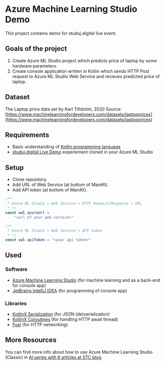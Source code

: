 # Azure Machine Learning Studio Demo

This project contains demo for studuj.digital live event.

## Goals of the project
 1. Create Azure ML Studio project which predicts price of laptop by some hardware parameters.
 2. Create console application written in Kotlin which sends HTTP Post request to Azure ML Studio Web Service and recieves predicted price of laptop.

## Dataset
The Laptop price data set by Karl Tillström, 2020
Source: [https://www.machinelearningfordevelopers.com/datasets/laptopprices](https://www.machinelearningfordevelopers.com/datasets/laptopprices)

## Requirements

 - Basic understanding of [Kotlin programming language](https://kotlinlang.org/)
 - [studuj.digital Live Demo](https://gallery.cortanaintelligence.com/Experiment/studuj-digital-Live-demo) experiement cloned in your Azure ML Studio

## Setup
 - Clone repository.
 - Add URL of Web Service (at bottom of MainKt).
 - Add API token (at bottom of MainKt).
 
```kotlin
/**
 * Azure ML Studio > Web Service > HTTP Request/Response > URL
 * */
const val azureUrl =
    "<url of your web service>"

/**
 * Azure ML Studio > Web Service > API token
 * */
const val apiToken = "<your api token>"
```

## Used
### Software
 - [Azure Machine Learning Studio](https://studio.azureml.net/) (for machine learning and as a back-end for console app)
 - [JetBrains IntelliJ IDEA](https://www.jetbrains.com/idea/) (for programming of console app)

### Libraries

 - [KotlinX Serialization](https://github.com/Kotlin/kotlinx.serialization) (for JSON (de)serialization)
 - [KotlinX Coroutines](https://github.com/Kotlin/kotlinx.coroutines) (for handling HTTP await thread)
 - [Fuel](https://github.com/kittinunf/fuel) (for HTTP networking)


## More Resources
You can find more info about how to use Azure Machine Learning Studio (Classic) in [AI series with 6 articles at STC blog](https://studuj.digital/2020/03/19/umela-inteligence-predstaveni/).

